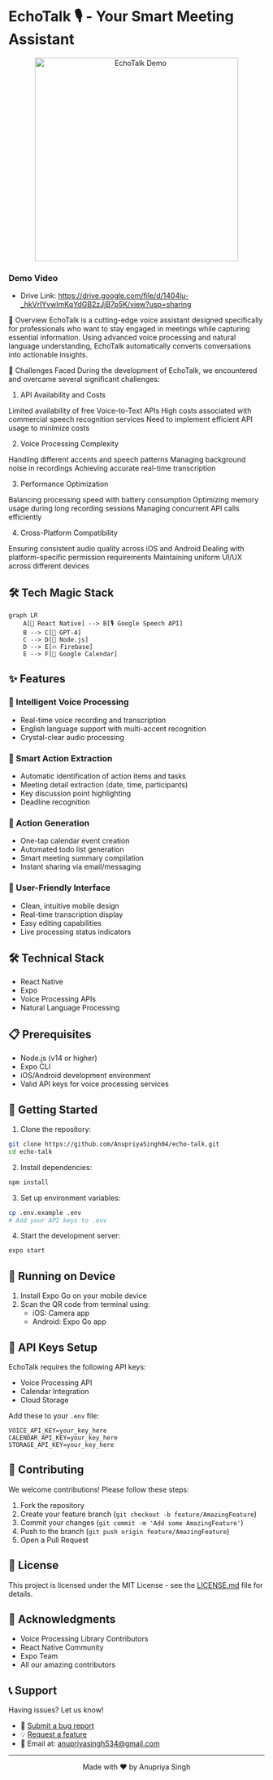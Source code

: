 # EchoTalk 🎙️ - Your Smart Meeting Assistant
<div align="center">
  <img src="Demo.gif" alt="EchoTalk Demo" width="400" />
</div>


### Demo Video
- Drive Link: https://drive.google.com/file/d/1404lu-_hkVrlYvwImKqYdGB2zJjB7p5K/view?usp=sharing

🌟 Overview
EchoTalk is a cutting-edge voice assistant designed specifically for professionals who want to stay engaged in meetings while capturing essential information. Using advanced voice processing and natural language understanding, EchoTalk automatically converts conversations into actionable insights.

🚧 Challenges Faced
During the development of EchoTalk, we encountered and overcame several significant challenges:

1. API Availability and Costs

Limited availability of free Voice-to-Text APIs
High costs associated with commercial speech recognition services
Need to implement efficient API usage to minimize costs

2. Voice Processing Complexity

Handling different accents and speech patterns
Managing background noise in recordings
Achieving accurate real-time transcription

3. Performance Optimization

Balancing processing speed with battery consumption
Optimizing memory usage during long recording sessions
Managing concurrent API calls efficiently

4. Cross-Platform Compatibility

Ensuring consistent audio quality across iOS and Android
Dealing with platform-specific permission requirements
Maintaining uniform UI/UX across different devices

## 🛠 Tech Magic Stack

```mermaid
graph LR
    A[📱 React Native] --> B[🎙 Google Speech API]
    B --> C[🧠 GPT-4]
    C --> D[📡 Node.js]
    D --> E[🔥 Firebase]
    E --> F[📅 Google Calendar]
```

## ✨ Features

### 🎤 Intelligent Voice Processing
- Real-time voice recording and transcription
- English language support with multi-accent recognition
- Crystal-clear audio processing

### 🎯 Smart Action Extraction
- Automatic identification of action items and tasks
- Meeting detail extraction (date, time, participants)
- Key discussion point highlighting
- Deadline recognition

### 📅 Action Generation
- One-tap calendar event creation
- Automated todo list generation
- Smart meeting summary compilation
- Instant sharing via email/messaging

### 📱 User-Friendly Interface
- Clean, intuitive mobile design
- Real-time transcription display
- Easy editing capabilities
- Live processing status indicators

## 🛠️ Technical Stack

- React Native
- Expo
- Voice Processing APIs
- Natural Language Processing

## 📋 Prerequisites

- Node.js (v14 or higher)
- Expo CLI
- iOS/Android development environment
- Valid API keys for voice processing services

## 🚀 Getting Started

1. Clone the repository:
```bash
git clone https://github.com/AnupriyaSingh04/echo-talk.git
cd echo-talk
```

2. Install dependencies:
```bash
npm install
```

3. Set up environment variables:
```bash
cp .env.example .env
# Add your API keys to .env
```

4. Start the development server:
```bash
expo start
```

## 📱 Running on Device

1. Install Expo Go on your mobile device
2. Scan the QR code from terminal using:
   - iOS: Camera app
   - Android: Expo Go app

## 🔑 API Keys Setup

EchoTalk requires the following API keys:
- Voice Processing API
- Calendar Integration
- Cloud Storage

Add these to your `.env` file:
```env
VOICE_API_KEY=your_key_here
CALENDAR_API_KEY=your_key_here
STORAGE_API_KEY=your_key_here
```

## 🤝 Contributing

We welcome contributions! Please follow these steps:

1. Fork the repository
2. Create your feature branch (`git checkout -b feature/AmazingFeature`)
3. Commit your changes (`git commit -m 'Add some AmazingFeature'`)
4. Push to the branch (`git push origin feature/AmazingFeature`)
5. Open a Pull Request

## 📄 License

This project is licensed under the MIT License - see the [LICENSE.md](LICENSE.md) file for details.

## 🙏 Acknowledgments

- Voice Processing Library Contributors
- React Native Community
- Expo Team
- All our amazing contributors

## 📞 Support

Having issues? Let us know!
- 🐛 [Submit a bug report](https://github.com/AnupriyaSingh04/echo-talk/issues)
- 💡 [Request a feature](https://github.com/AnupriyaSingh04/echo-talk/issues)
- 📧 Email at: anupriyasingh534@gmail.com
  

---

<div align="center">
  Made with ❤️ by Anupriya Singh
</div>
